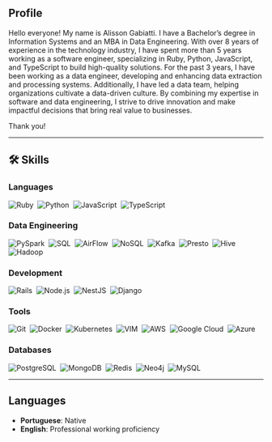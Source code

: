 ## Profile

Hello everyone! My name is Alisson Gabiatti. I have a Bachelor’s degree in Information Systems and an MBA in Data Engineering. With over 8 years of experience in the technology industry, I have spent more than 5 years working as a software engineer, specializing in Ruby, Python, JavaScript, and TypeScript to build high-quality solutions. For the past 3 years, I have been working as a data engineer, developing and enhancing data extraction and processing systems. Additionally, I have led a data team, helping organizations cultivate a data-driven culture. By combining my expertise in software and data engineering, I strive to drive innovation and make impactful decisions that bring real value to businesses.

Thank you!

---

## 🛠️ Skills

### Languages

![Ruby](https://img.shields.io/badge/-Ruby-CC342D?style=flat&logo=ruby&logoColor=white)&nbsp;
![Python](https://img.shields.io/badge/-Python-05122A?style=flat&logo=python)&nbsp;
![JavaScript](https://img.shields.io/badge/JavaScript-F7DF1E?style=flat&logo=javascript&logoColor=black)&nbsp;
![TypeScript](https://img.shields.io/badge/-TypeScript-3178C6?style=flat&logo=typescript&logoColor=white)&nbsp;

### Data Engineering

![PySpark](https://img.shields.io/badge/PySpark-2C3E50?style=flat&logo=apache-spark&logoColor=FF4F00)&nbsp;
![SQL](https://img.shields.io/badge/SQL-336791?style=flat&logo=postgresql&logoColor=white)&nbsp;
![AirFlow](https://img.shields.io/badge/AirFlow-0172C6?style=flat&logo=apache-airflow&logoColor=white)&nbsp;
![NoSQL](https://img.shields.io/badge/NoSQL-5D5D5D?style=flat&logo=mongodb&logoColor=47A248)&nbsp;
![Kafka](https://img.shields.io/badge/Kafka-231F20?style=flat&logo=apache-kafka&logoColor=white)&nbsp;
![Presto](https://img.shields.io/badge/Presto-0084B4?style=flat&logo=prestodb&logoColor=white)&nbsp;
![Hive](https://img.shields.io/badge/Hive-F8B500?style=flat&logo=apache-hive&logoColor=white)&nbsp;
![Hadoop](https://img.shields.io/badge/Hadoop-66CCFF?style=flat&logo=apache-hadoop&logoColor=white)&nbsp;

### Development

![Rails](https://img.shields.io/badge/Rails-CC0000?style=flat&logo=ruby&logoColor=white)&nbsp;
![Node.js](https://img.shields.io/badge/-Node.js-339933?style=flat&logo=node.js&logoColor=white)&nbsp;
![NestJS](https://img.shields.io/badge/-NestJS-E0234E?style=flat&logo=nestjs&logoColor=white)&nbsp;
![Django](https://img.shields.io/badge/Django-092E20?style=flat&logo=django&logoColor=white)&nbsp;

### Tools

![Git](https://img.shields.io/badge/-Git-05122A?style=flat&logo=git)&nbsp;
![Docker](https://img.shields.io/badge/Docker-2CA5E0?style=flat&logo=docker&logoColor=white)&nbsp;
![Kubernetes](https://img.shields.io/badge/Kubernetes-326CE5?style=flat&logo=kubernetes&logoColor=white)&nbsp;
![VIM](https://img.shields.io/badge/VIM-%2311AB00.svg?&style=flat&logo=vim&logoColor=white)&nbsp;
![AWS](https://img.shields.io/badge/Amazon_AWS-232F3E?style=flat&logo=amazon-aws&logoColor=white)&nbsp;
![Google Cloud](https://img.shields.io/badge/Google_Cloud-4285F4?style=flat&logo=google-cloud&logoColor=white)&nbsp;
![Azure](https://img.shields.io/badge/Microsoft_Azure-0089D6?style=flat&logo=microsoft-azure&logoColor=white)&nbsp;


### Databases

![PostgreSQL](https://img.shields.io/badge/PostgreSQL-316192?style=flat&logo=postgresql&logoColor=green)&nbsp;
![MongoDB](https://img.shields.io/badge/MongoDB-47A248?style=flat&logo=mongodb&logoColor=white)&nbsp;
![Redis](https://img.shields.io/badge/Redis-DC382D?style=flat&logo=redis&logoColor=white)&nbsp;
![Neo4j](https://img.shields.io/badge/Neo4j-3C8DAD?style=flat&logo=neo4j&logoColor=white)&nbsp;
![MySQL](https://img.shields.io/badge/MySQL-4479A1?style=flat&logo=mysql&logoColor=white)&nbsp;

---

## Languages

- **Portuguese**: Native  
- **English**: Professional working proficiency

